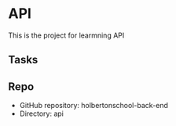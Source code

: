# API

This is the project for learmning API

## Tasks

## Repo
* GitHub repository: holbertonschool-back-end
* Directory: api

